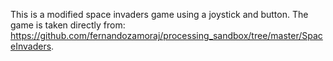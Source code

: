 This is a modified space invaders game using a joystick and button. The game is taken directly from: https://github.com/fernandozamoraj/processing_sandbox/tree/master/SpaceInvaders.
